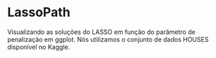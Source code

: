 # LassoPath
Visualizando as soluções do LASSO em função do parâmetro de penalização em ggplot.
Nós utilizamos o conjunto de dados HOUSES disponível no Kaggle.

